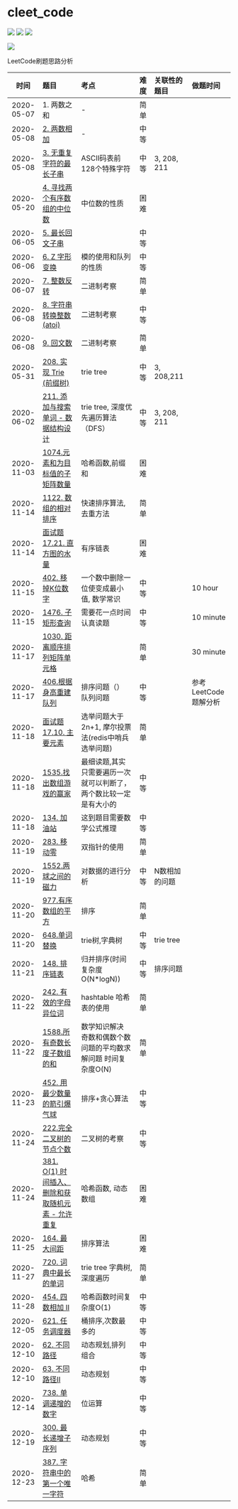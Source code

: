 # cleet_code

[![](https://img.shields.io/badge/zhihu-%E7%9F%A5%E4%B9%8E-blue)](https://www.zhihu.com/people/chensong-1-90)
[![](https://img.shields.io/badge/csdn-CSDN-red)](https://blog.csdn.net/Poisx)
[![](https://img.shields.io/badge/LeetCode-%E5%8A%9B%E6%89%A3-green)](https://leetcode-cn.com/u/chen-song-3)


![](https://img-blog.csdnimg.cn/20201121214036703.jpg?x-oss-process=image/watermark,type_ZmFuZ3poZW5naGVpdGk,shadow_10,text_aHR0cHM6Ly9ibG9nLmNzZG4ubmV0L1BvaXN4,size_16,color_FFFFFF,t_70#pic_center)



LeetCode刷题思路分析


|时间|题目|考点|难度|关联性的题目|做题时间|
|:---:|:---|:---|:---|:---|:---|
|2020-05-07|1. 两数之和|-|简单||
|2020-05-08|[2. 两数相加](https://github.com/chensongpoixs/cleet_code/tree/master/0002.add_two_numbers "2. 两数相加")|-|中等||
|2020-05-08|[3. 无重复字符的最长子串](https://github.com/chensongpoixs/cleet_code/tree/master/0003.longest_substring_without_repeating_characters "3. 无重复字符的最长子串")|ASCII码表前128个特殊字符|中等|3, 208, 211|
|2020-05-20|[4. 寻找两个有序数组的中位数](https://github.com/chensongpoixs/cleet_code/tree/master/0004.find_the_median_of_two_positive_arrays "4. 寻找两个有序数组的中位数")|中位数的性质|困难||
|2020-06-05|[5. 最长回文子串](https://github.com/chensongpoixs/cleet_code/tree/master/0005.longest_palindromic_substring "5. 最长回文子串")||中等||
|2020-06-06|[6. Z 字形变换](https://github.com/chensongpoixs/cleet_code/tree/master/0006.zigzag_conversion "6. Z 字形变换")|模的使用和队列的性质|中等||
|2020-06-07|[7. 整数反转](https://github.com/chensongpoixs/cleet_code/tree/master/0007.reverse_integer "7. 整数反转")|二进制考察|简单||
|2020-06-08|[8. 字符串转换整数 (atoi)](https://github.com/chensongpoixs/cleet_code/tree/master/0008.string_to_integer "8. 字符串转换整数 (atoi)")|二进制考察|中等||
|2020-06-08|[9. 回文数](https://github.com/chensongpoixs/cleet_code/tree/master/0009.palindrome_number "9. 回文数")|二进制考察|简单||
|2020-05-31|[208. 实现 Trie (前缀树)](https://github.com/chensongpoixs/cleet_code/tree/master/0208.trie_tree "208.实现 Trie (前缀树)")|trie tree|中等|3, 208,211|
|2020-06-02|[211. 添加与搜索单词 - 数据结构设计](https://github.com/chensongpoixs/cleet_code/tree/master/0211.add_and_search_word "211. 添加与搜索单词 - 数据结构设计")|trie tree, 深度优先遍历算法（DFS）|中等|3, 208, 211|
|2020-11-03|[1074.元素和为目标值的子矩阵数量]( "1074.元素和为目标值的子矩阵数量")|哈希函数,前缀和|困难||
|2020-11-14|[1122. 数组的相对排序](https://github.com/chensongpoixs/cleet_code/tree/master/1122.%E6%95%B0%E7%BB%84%E7%9A%84%E7%9B%B8%E5%AF%B9%E6%8E%92%E5%BA%8F "1122. 数组的相对排序")|快速排序算法,去重方法|简单||
|2020-11-14|[面试题 17.21. 直方图的水量](https://github.com/chensongpoixs/cleet_code/tree/master/%E9%9D%A2%E8%AF%95%E9%A2%9817.21.%E7%9B%B4%E6%96%B9%E5%9B%BE%E7%9A%84%E6%B0%B4%E9%87%8F "面试题 17.21. 直方图的水量")|有序链表|困难||
|2020-11-15|[402. 移掉K位数字](https://github.com/chensongpoixs/cleet_code/tree/master/0402.%E7%A7%BB%E6%8E%89K%E4%BD%8D%E6%95%B0%E5%AD%97 "402. 移掉K位数字")|一个数中删除一位使变成最小值, 数学常识|中等||10 hour|
|2020-11-15|[1476. 子矩形查询](https://github.com/chensongpoixs/cleet_code/tree/master/1476.%E5%AD%90%E7%9F%A9%E5%BD%A2%E6%9F%A5%E8%AF%A2 "1476. 子矩形查询")|需要花一点时间认真读题|中等||10 minute|
|2020-11-17|[1030. 距离顺序排列矩阵单元格](https://github.com/chensongpoixs/cleet_code/tree/master/1030.%E8%B7%9D%E7%A6%BB%E9%A1%BA%E5%BA%8F%E6%8E%92%E5%88%97%E7%9F%A9%E9%98%B5%E5%8D%95%E5%85%83%E6%A0%BC "1030. 距离顺序排列矩阵单元格")||简单||30 minute|
|2020-11-17|[406.根据身高重建队列](https://github.com/chensongpoixs/cleet_code/tree/master/0406.%E6%A0%B9%E6%8D%AE%E8%BA%AB%E9%AB%98%E9%87%8D%E5%BB%BA%E9%98%9F%E5%88%97 "406.根据身高重建队列")|排序问题（） 队列问题|中等||参考LeetCode题解分析|
|2020-11-18|[面试题 17.10. 主要元素](https://github.com/chensongpoixs/cleet_code/tree/master/%E9%9D%A2%E8%AF%95%E9%A2%9817.10.%E4%B8%BB%E8%A6%81%E5%85%83%E7%B4%A0 "面试题 17.10. 主要元素")|选举问题大于2n+1, 摩尔投票法(redis中哨兵选举问题)|简单|||
|2020-11-18|[1535.找出数组游戏的赢家](https://github.com/chensongpoixs/cleet_code/tree/master/1535.%E6%89%BE%E5%87%BA%E6%95%B0%E7%BB%84%E6%B8%B8%E6%88%8F%E7%9A%84%E8%B5%A2%E5%AE%B6 "1535.找出数组游戏的赢家")|最细读题,其实只需要遍历一次就可以判断了，两个数比较一定是有大小的|中等|||
|2020-11-18|[134. 加油站](https://github.com/chensongpoixs/cleet_code/tree/master/0134.%E5%8A%A0%E6%B2%B9%E7%AB%99 "134. 加油站")|这到题目需要数学公式推理|中等|||
|2020-11-19|[283. 移动零](https://github.com/chensongpoixs/cleet_code/tree/master "283. 移动零")|双指针的使用|简单|||
|2020-11-19|[1552.两球之间的磁力](https://github.com/chensongpoixs/cleet_code/tree/master "1552.两球之间的磁力")|对数据的进行分析|中等|N数相加的问题||
|2020-11-20|[977.有序数组的平方](https://github.com/chensongpoixs/cleet_code/tree/master "977.有序数组的平方")|排序|简单|||
|2020-11-20|[648.单词替换](https://github.com/chensongpoixs/cleet_code/tree/master "648.单词替换")|trie树,字典树|中等|trie tree||
|2020-11-21|[148. 排序链表](https://github.com/chensongpoixs/cleet_code/tree/master "148. 排序链表")|归并排序(时间复杂度O(N*logN))|中等|排序问题||
|2020-11-22|[242. 有效的字母异位词](https://github.com/chensongpoixs/cleet_code/tree/master "242. 有效的字母异位词")|hashtable 哈希表的使用 |简单|||
|2020-11-22|[1588.所有奇数长度子数组的和](https://github.com/chensongpoixs/cleet_code/tree/master "1588.所有奇数长度子数组的和")|数学知识解决 奇数和偶数个数问题的平均数求解问题 时间复杂度O(N) |简单|||
|2020-11-23|[452. 用最少数量的箭引爆气球](https://github.com/chensongpoixs/cleet_code/tree/master "452. 用最少数量的箭引爆气球")|排序+贪心算法|中等|||
|2020-11-24|[222.完全二叉树的节点个数](https://github.com/chensongpoixs/cleet_code/tree/master "222.完全二叉树的节点个数")|二叉树的考察|中等|||
|2020-11-24|[381. O(1) 时间插入、删除和获取随机元素 - 允许重复](https://github.com/chensongpoixs/cleet_code/tree/master "381. O(1) 时间插入、删除和获取随机元素 - 允许重复")|哈希函数, 动态数组|困难|||
|2020-11-25|[164. 最大间距](https://github.com/chensongpoixs/cleet_code/tree/master/0164.Maximum_Gap "164. 最大间距")|排序算法|困难|||
|2020-11-27|[720. 词典中最长的单词](https://github.com/chensongpoixs/cleet_code/tree/master/0720.Longest_Word_in_Dictionary "720. 词典中最长的单词")|trie tree 字典树, 深度遍历|简单|||
|2020-11-28|[454. 四数相加 II](https://github.com/chensongpoixs/cleet_code/tree/master/0454.fourSumCount "454. 四数相加 II")|哈希函数时间复杂度O(1)|中等|||
|2020-12-05|[621. 任务调度器](https://github.com/chensongpoixs/cleet_code/tree/master/0454.fourSumCount "621. 任务调度器")|桶排序,次数最多的|中等|||
|2020-12-10|[62. 不同路径](https://github.com/chensongpoixs/cleet_code/tree/master/0062.UniquePaths "62. 不同路径")|动态规划,排列组合|中等|||
|2020-12-10|[63. 不同路径II](https://github.com/chensongpoixs/cleet_code/tree/master/0062.UniquePathsII "63. 不同路径II")|动态规划|中等|||
|2020-12-14|[738. 单调递增的数字](https://github.com/chensongpoixs/cleet_code/tree/master/0738.MonotoneIncreasingDigitse "738. 单调递增的数字")|位运算|中等|||
|2020-12-19|[300. 最长递增子序列](https://github.com/chensongpoixs/cleet_code/tree/master/0300.LongestIncreasingSubsequence "300. 最长递增子序列")|动态规划|中等|||
|2020-12-23|[387. 字符串中的第一个唯一字符](https://github.com/chensongpoixs/cleet_code/tree/master/0387.FirstUniqueCharacterinaString "387. 字符串中的第一个唯一字符")|哈希|简单|||
